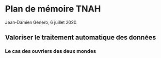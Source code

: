 # Plan de mémoire TNAH

Jean-Damien Généro, 6 juillet 2020.

## Valoriser le traitement automatique des données

### Le cas des ouvriers des deux mondes

